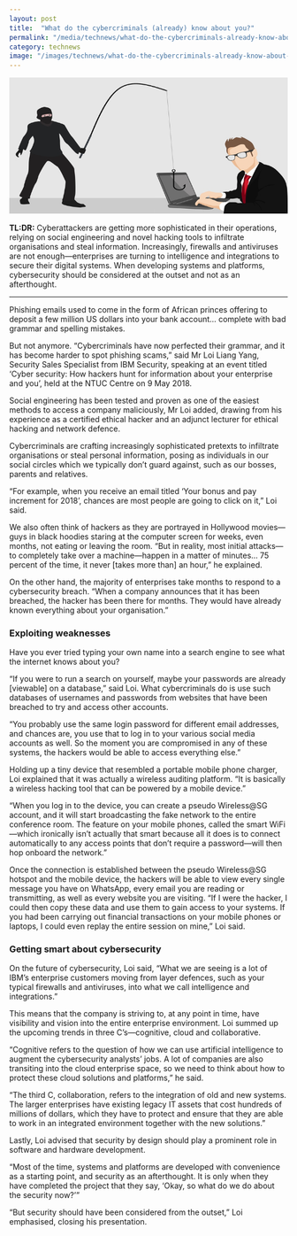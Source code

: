 ```yaml
---
layout: post
title:  "What do the cybercriminals (already) know about you?"
permalink: "/media/technews/what-do-the-cybercriminals-already-know-about-you"
category: technews
image: "/images/technews/what-do-the-cybercriminals-already-know-about-you-part-1.png"
---
```


![What do the cybercriminals (already) know about you?](/images/technews/what-do-the-cybercriminals-already-know-about-you-part-1.png)

**TL:DR:** Cyberattackers are getting more sophisticated in their operations, relying on social engineering and novel hacking tools to infiltrate organisations and steal information. Increasingly, firewalls and antiviruses are not enough—enterprises are turning to intelligence and integrations to secure their digital systems. When developing systems and platforms, cybersecurity should be considered at the outset and not as an afterthought.

---

Phishing emails used to come in the form of African princes offering to deposit a few million US dollars into your bank account… complete with bad grammar and spelling mistakes. 

But not anymore. “Cybercriminals have now perfected their grammar, and it has become harder to spot phishing scams,” said Mr Loi Liang Yang, Security Sales Specialist from IBM Security, speaking at an event titled ‘Cyber security: How hackers hunt for information about your enterprise and you’, held at the NTUC Centre on 9 May 2018.

Social engineering has been tested and proven as one of the easiest methods to access a company maliciously, Mr Loi added, drawing from his experience as a certified ethical hacker and an adjunct lecturer for ethical hacking and network defence. 

Cybercriminals are crafting increasingly sophisticated pretexts to infiltrate organisations or steal personal information, posing as individuals in our social circles which we typically don’t guard against, such as our bosses, parents and relatives. 

“For example, when you receive an email titled ‘Your bonus and pay increment for 2018’, chances are most people are going to click on it,” Loi said. 

We also often think of hackers as they are portrayed in Hollywood movies—guys in black hoodies staring at the computer screen for weeks, even months, not eating or leaving the room. “But in reality, most initial attacks—to completely take over a machine—happen in a matter of minutes… 75 percent of the time, it never [takes more than] an hour,” he explained. 

On the other hand, the majority of enterprises take months to respond to a cybersecurity breach. “When a company announces that it has been breached, the hacker has been there for months. They would have already known everything about your organisation.”
 
### **Exploiting weaknesses**
Have you ever tried typing your own name into a search engine to see what the internet knows about you? 

“If you were to run a search on yourself, maybe your passwords are already [viewable] on a database,” said Loi. What cybercriminals do is use such databases of usernames and passwords from websites that have been breached to try and access other accounts. 

“You probably use the same login password for different email addresses, and chances are, you use that to log in to your various social media accounts as well. So the moment you are compromised in any of these systems, the hackers would be able to access everything else.” 

Holding up a tiny device that resembled a portable mobile phone charger, Loi explained that it was actually a wireless auditing platform. “It is basically a wireless hacking tool that can be powered by a mobile device.” 

“When you log in to the device, you can create a pseudo Wireless@SG account, and it will start broadcasting the fake network to the entire conference room. The feature on your mobile phones, called the smart WiFi—which ironically isn’t actually that smart because all it does is to connect automatically to any access points that don’t require a password—will then hop onboard the network.” 

Once the connection is established between the pseudo Wireless@SG hotspot and the mobile device, the hackers will be able to view every single message you have on WhatsApp, every email you are reading or transmitting, as well as every website you are visiting. “If I were the hacker, I could then copy these data and use them to gain access to your systems. If you had been carrying out financial transactions on your mobile phones or laptops, I could even replay the entire session on mine,” Loi said. 

### **Getting smart about cybersecurity**
On the future of cybersecurity, Loi said, “What we are seeing is a lot of IBM’s enterprise customers moving from layer defences, such as your typical firewalls and antiviruses, into what we call intelligence and integrations.” 

This means that the company is striving to, at any point in time, have visibility and vision into the entire enterprise environment. Loi summed up the upcoming trends in three C’s—cognitive, cloud and collaborative. 

“Cognitive refers to the question of how we can use artificial intelligence to augment the cybersecurity analysts’ jobs. A lot of companies are also transiting into the cloud enterprise space, so we need to think about how to protect these cloud solutions and platforms,” he said.

“The third C, collaboration, refers to the integration of old and new systems. The larger enterprises have existing legacy IT assets that cost hundreds of millions of dollars, which they have to protect and ensure that they are able to work in an integrated environment together with the new solutions.”

Lastly, Loi advised that security by design should play a prominent role in software and hardware development. 

“Most of the time, systems and platforms are developed with convenience as a starting point, and security as an afterthought. It is only when they have completed the project that they say, ‘Okay, so what do we do about the security now?’”

“But security should have been considered from the outset,” Loi emphasised, closing his presentation.
